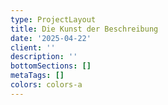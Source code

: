```yaml
---
type: ProjectLayout
title: Die Kunst der Beschreibung
date: '2025-04-22'
client: ''
description: ''
bottomSections: []
metaTags: []
colors: colors-a
---
```




